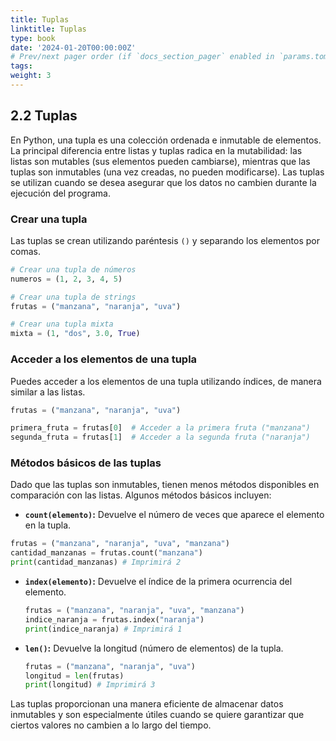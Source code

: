 ```yaml
---
title: Tuplas
linktitle: Tuplas
type: book
date: '2024-01-20T00:00:00Z'
# Prev/next pager order (if `docs_section_pager` enabled in `params.toml`)
tags: 
weight: 3
---
```


## 2.2 Tuplas

En Python, una tupla es una colección ordenada e inmutable de elementos. La principal diferencia entre listas y tuplas radica en la mutabilidad: las listas son mutables (sus elementos pueden cambiarse), mientras que las tuplas son inmutables (una vez creadas, no pueden modificarse). Las tuplas se utilizan cuando se desea asegurar que los datos no cambien durante la ejecución del programa.

### Crear una tupla

Las tuplas se crean utilizando paréntesis `()` y separando los elementos por comas.

```python
# Crear una tupla de números
numeros = (1, 2, 3, 4, 5)

# Crear una tupla de strings
frutas = ("manzana", "naranja", "uva")

# Crear una tupla mixta
mixta = (1, "dos", 3.0, True)
```

### Acceder a los elementos de una tupla

Puedes acceder a los elementos de una tupla utilizando índices, de manera similar a las listas.

```python
frutas = ("manzana", "naranja", "uva")

primera_fruta = frutas[0]  # Acceder a la primera fruta ("manzana")
segunda_fruta = frutas[1]  # Acceder a la segunda fruta ("naranja")
```

### Métodos básicos de las tuplas

Dado que las tuplas son inmutables, tienen menos métodos disponibles en comparación con las listas. Algunos métodos básicos incluyen:

- **`count(elemento)`:** Devuelve el número de veces que aparece el elemento en la tupla.

```python
frutas = ("manzana", "naranja", "uva", "manzana")
cantidad_manzanas = frutas.count("manzana")
print(cantidad_manzanas) # Imprimirá 2
```

- **`index(elemento)`:** Devuelve el índice de la primera ocurrencia del elemento.

    ```python
    frutas = ("manzana", "naranja", "uva", "manzana")
    indice_naranja = frutas.index("naranja")
    print(indice_naranja) # Imprimirá 1
    ```

- **`len()`:** Devuelve la longitud (número de elementos) de la tupla.

    ```python
    frutas = ("manzana", "naranja", "uva")
    longitud = len(frutas)
    print(longitud) # Imprimirá 3
    ```

Las tuplas proporcionan una manera eficiente de almacenar datos inmutables y son especialmente útiles cuando se quiere garantizar que ciertos valores no cambien a lo largo del tiempo.
